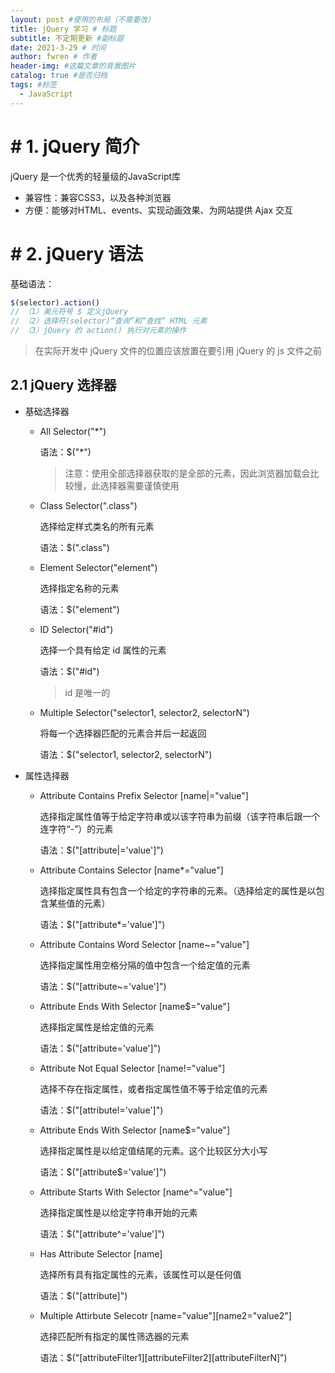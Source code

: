 ```yaml
---
layout: post #使用的布局（不需要改）
title: jQuery 学习 # 标题
subtitle: 不定期更新 #副标题
date: 2021-3-29 # 时间
author: fwren # 作者
header-img: #这篇文章的背景图片
catalog: true #是否归档
tags: #标签
  - JavaScript
---
```


# **# 1. jQuery 简介**

jQuery 是一个优秀的轻量级的JavaScript库

- 兼容性：兼容CSS3，以及各种浏览器
- 方便：能够对HTML、events、实现动画效果、为网站提供 Ajax 交互

# **# 2. jQuery 语法**

基础语法：

```javascript
$(selector).action()
// （1）美元符号 $ 定义jQuery
// （2）选择符(selector)“查询”和“查找” HTML 元素
// （3）jQuery 的 action() 执行对元素的操作
```

> 在实际开发中 jQuery 文件的位置应该放置在要引用 jQuery 的 js 文件之前

## **2.1 jQuery 选择器**

- 基础选择器

    - All Selector("*")

        语法：$("*")

        > 注意：使用全部选择器获取的是全部的元素，因此浏览器加载会比较慢，此选择器需要谨慎使用
    
    - Class Selector(".class")
        
        选择给定样式类名的所有元素

        语法：$(".class")

    - Element Selector("element")

        选择指定名称的元素

        语法：$("element")

    - ID Selector("#id")

        选择一个具有给定 id 属性的元素

        语法：$("#id")

        > id 是唯一的

    - Multiple Selector("selector1, selector2, selectorN")

        将每一个选择器匹配的元素合并后一起返回

        语法：$("selector1, selector2, selectorN")

- 属性选择器

    - Attribute Contains Prefix Selector [name\|="value"]

        选择指定属性值等于给定字符串或以该字符串为前缀（该字符串后跟一个连字符“-”）的元素

        语法：$("[attribute\|='value']")

    - Attribute Contains Selector [name*="value"]

        选择指定属性具有包含一个给定的字符串的元素。（选择给定的属性是以包含某些值的元素）

        语法：$("[attribute*='value']")

    - Attribute Contains Word Selector [name~="value"]

        选择指定属性用空格分隔的值中包含一个给定值的元素

        语法：$("[attribute~='value']")

    - Attribute Ends With Selector [name$="value"]

        选择指定属性是给定值的元素

        语法：$("[attribute='value']")

    - Attribute Not Equal Selector [name!="value"]

        选择不存在指定属性，或者指定属性值不等于给定值的元素

        语法：$("[attribute!='value']")

    - Attribute Ends With Selector [name$="value"]

        选择指定属性是以给定值结尾的元素。这个比较区分大小写

        语法：$("[attribute$='value']")

    - Attribute Starts With Selector [name^="value"]

        选择指定属性是以给定字符串开始的元素

        语法：$("[attribute^='value']")

    - Has Attribute Selector [name]

        选择所有具有指定属性的元素，该属性可以是任何值

        语法：$("[attribute]")

    - Multiple Attirbute Selecotr [name="value"][name2="value2"]

        选择匹配所有指定的属性筛选器的元素

        语法：$("[attributeFilter1][attributeFilter2][attributeFilterN]")